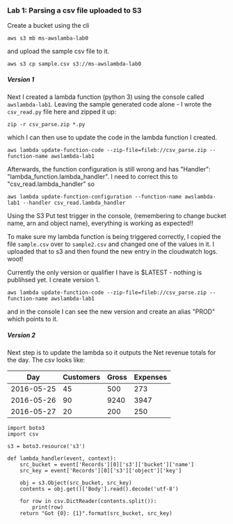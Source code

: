 ### Lab 1: Parsing a csv file uploaded to S3

Create a bucket using the cli
```
aws s3 mb ms-awslamba-lab0
```
and upload the sample csv file to it.
```
aws s3 cp sample.csv s3://ms-awslambda-lab0
```

##### Version 1
Next I created a lambda function (python 3) using the console called `awslambda-lab1`.
Leaving the sample generated code alone - I wrote the `csv_read.py` file here and zipped it up:
```
zip -r csv_parse.zip *.py
```
which I can then use to update the code in the lambda function I created.
```
aws lambda update-function-code --zip-file=fileb://csv_parse.zip --function-name awslambda-lab1
```
Afterwards, the function configuration is still wrong and has "Handler": "lambda_function.lambda_handler". I need to correct this to "csv_read.lambda_handler" so
```
aws lambda update-function-configuration --function-name awslambda-lab1 --handler csv_read.lambda_handler
```


Using the S3 Put test trigger in the console, (remembering to change bucket name, arn and object name), everything is working as expected!!

To make sure my lambda function is being triggered correctly, I copied the file `sample.csv` over to `sample2.csv` and changed one of the values in it. I uploaded that to s3 and then found the new entry in the cloudwatch logs. woot!



Currently the only version or qualifier I have is $LATEST - nothing is publihsed yet. I create version 1.
```
aws lambda update-function-code --zip-file=fileb://csv_parse.zip --function-name awslambda-lab1
```
and in the console I can see the new version and create an alias "PROD" which points to it.

##### Version 2
Next step is to update the lambda so it outputs the Net revenue totals for the day. The csv looks like:  

|Day       |Customers|Gross|Expenses|
|----------|---------|-----|--------|
|2016-05-25|       45|  500|     273|
|2016-05-26|       90| 9240|    3947|
|2016-05-27|       20|  200|     250|

```
import boto3
import csv

s3 = boto3.resource('s3')

def lambda_handler(event, context):
    src_bucket = event['Records'][0]['s3']['bucket']['name']
    src_key = event['Records'][0]['s3']['object']['key']

    obj = s3.Object(src_bucket, src_key)
    contents = obj.get()['Body'].read().decode('utf-8')

    for row in csv.DictReader(contents.split()):
        print(row)
    return "Got {0}: {1}".format(src_bucket, src_key)
```

